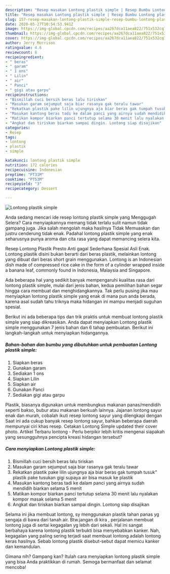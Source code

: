 ```yaml
---
description: "Resep masakan Lontong plastik simple | Resep Bumbu Lontong plastik simple Yang Bikin Ngiler"
title: "Resep masakan Lontong plastik simple | Resep Bumbu Lontong plastik simple Yang Bikin Ngiler"
slug: 157-resep-masakan-lontong-plastik-simple-resep-bumbu-lontong-plastik-simple-yang-bikin-ngiler
date: 2020-05-27T10:54:53.941Z
image: https://img-global.cpcdn.com/recipes/aa267dca11aea822/751x532cq70/lontong-plastik-simple-foto-resep-utama.jpg
thumbnail: https://img-global.cpcdn.com/recipes/aa267dca11aea822/751x532cq70/lontong-plastik-simple-foto-resep-utama.jpg
cover: https://img-global.cpcdn.com/recipes/aa267dca11aea822/751x532cq70/lontong-plastik-simple-foto-resep-utama.jpg
author: Jerry Morrison
ratingvalue: 4.6
reviewcount: 8
recipeingredient:
- " beras"
- " garam"
- " 1 ons"
- " Lilin"
- " air"
- " Panci"
- " gigi atau garpu"
recipeinstructions:
- "Bismillah cuci bersih beras lalu tiriskan"
- "Masukan garam sejumput saja biar rasanya gak teralu tawar"
- "Rekatkan plastik pake lilin ujungnya aja biar beras gak tumpah tusuk&#34; plastik pake tusukan gigi supaya air bisa masuk ke plastik"
- "Masukan kantong beras tadi ke dalam panci yang airnya sudah mendidih biarkan selama 5 menit"
- "Matikan kompor biarkan panci tertutup selama 30 menit lalu nyalakan kompor masak selama 5 menit"
- "Angkat dan tiriskan biarkan sampai dingin. Lontong siap disajikan"
categories:
- Resep
tags:
- lontong
- plastik
- simple

katakunci: lontong plastik simple 
nutrition: 172 calories
recipecuisine: Indonesian
preptime: "PT31M"
cooktime: "PT53M"
recipeyield: "3"
recipecategory: Dessert

---
```



![Lontong plastik simple](https://img-global.cpcdn.com/recipes/aa267dca11aea822/751x532cq70/lontong-plastik-simple-foto-resep-utama.jpg)

Anda sedang mencari ide resep lontong plastik simple yang Menggugah Selera? Cara menyiapkannya memang tidak terlalu sulit namun tidak gampang juga. Jika salah mengolah maka hasilnya Tidak Memuaskan dan justru cenderung tidak enak. Padahal lontong plastik simple yang enak seharusnya punya aroma dan cita rasa yang dapat memancing selera kita.

Resep Lontong Plastik Presto Anti gagal Sederhana Spesial Asli Enak. Lontong plastik disini bukan berarti dari beras plastik, melainkan lontong yang dibuat dari beras short grain menggunakan. Lontong is an Indonesian dish made of compressed rice cake in the form of a cylinder wrapped inside a banana leaf, commonly found in Indonesia, Malaysia and Singapore.

Ada beberapa hal yang sedikit banyak mempengaruhi kualitas rasa dari lontong plastik simple, mulai dari jenis bahan, kedua pemilihan bahan segar hingga cara membuat dan menghidangkannya. Tak perlu pusing jika mau menyiapkan lontong plastik simple yang enak di mana pun anda berada, karena asal sudah tahu triknya maka hidangan ini mampu menjadi suguhan spesial.


Berikut ini ada beberapa tips dan trik praktis untuk membuat lontong plastik simple yang siap dikreasikan. Anda dapat menyiapkan Lontong plastik simple menggunakan 7 jenis bahan dan 6 tahap pembuatan. Berikut ini langkah-langkah untuk menyiapkan hidangannya.

<!--inarticleads1-->

##### Bahan-bahan dan bumbu yang dibutuhkan untuk pembuatan Lontong plastik simple:

1. Siapkan  beras
1. Gunakan  garam
1. Sediakan  1 ons
1. Siapkan  Lilin
1. Siapkan  air
1. Gunakan  Panci
1. Sediakan  gigi atau garpu


Plastik, biasanya digunakan untuk membungkus makanan panas/mendidih seperti bakso, bubur atau makanan berkuah lainnya. Jajanan lontong sayur enak dan murah, cobalah ikuti resep lontong sayur yang dilengkapi dengan Saat ini ada cukup banyak resep lontong sayur, bahkan beberapa daerah mempunyai ciri khas resep. Cetakan Lontong Simple updated their cover photo. Artikel Terbaru lontong - Perlu berpikir lebih kritis mengenai siapakah yang sesungguhnya pencipta kreasi hidangan tersebut? 

<!--inarticleads2-->

##### Cara menyiapkan Lontong plastik simple:

1. Bismillah cuci bersih beras lalu tiriskan
1. Masukan garam sejumput saja biar rasanya gak teralu tawar
1. Rekatkan plastik pake lilin ujungnya aja biar beras gak tumpah tusuk&#34; plastik pake tusukan gigi supaya air bisa masuk ke plastik
1. Masukan kantong beras tadi ke dalam panci yang airnya sudah mendidih biarkan selama 5 menit
1. Matikan kompor biarkan panci tertutup selama 30 menit lalu nyalakan kompor masak selama 5 menit
1. Angkat dan tiriskan biarkan sampai dingin. Lontong siap disajikan


Selama ini jika membuat lontong, sy menggunakan plastik tahan panas yg sengaja di bawa dari tanah air. Btw.jangan di kira , perjalanan membuat lontong juga di sertai kegagalan yg lebih dari sekali. Hal ini sangat berbahaya karena lontong plastik terbukti bisa menyebabkan kanker. Nah, kegagalan yang paling sering terjadi saat membuat lontong adalah lontong keras hasilnya. Sebab lontong plastik disebut-sebut dapat memicu kanker dan kemandulan. 

Gimana nih? Gampang kan? Itulah cara menyiapkan lontong plastik simple yang bisa Anda praktikkan di rumah. Semoga bermanfaat dan selamat mencoba!
